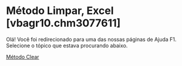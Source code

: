 
# Método Limpar, Excel [vbagr10.chm3077611]

Olá! Você foi redirecionado para uma das nossas páginas de Ajuda F1. Selecione o tópico que estava procurando abaixo.

[Método Clear](http://msdn.microsoft.com/library/f77c2fc0-6ec4-7345-0e5c-7b8dd4cd1a90%28Office.15%29.aspx)

